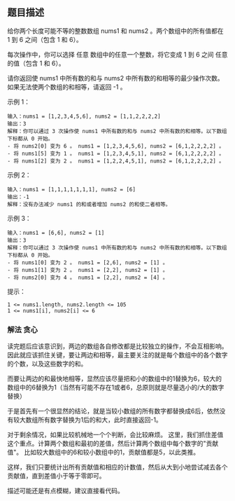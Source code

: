 ## 题目描述
给你两个长度可能不等的整数数组 nums1 和 nums2 。两个数组中的所有值都在 1 到 6 之间（包含 1 和 6）。

每次操作中，你可以选择 任意 数组中的任意一个整数，将它变成 1 到 6 之间 任意 的值（包含 1 和 6）。

请你返回使 nums1 中所有数的和与 nums2 中所有数的和相等的最少操作次数。如果无法使两个数组的和相等，请返回 -1 。

示例 1：
```
输入：nums1 = [1,2,3,4,5,6], nums2 = [1,1,2,2,2,2]
输出：3
解释：你可以通过 3 次操作使 nums1 中所有数的和与 nums2 中所有数的和相等。以下数组下标都从 0 开始。
- 将 nums2[0] 变为 6 。 nums1 = [1,2,3,4,5,6], nums2 = [6,1,2,2,2,2] 。
- 将 nums1[5] 变为 1 。 nums1 = [1,2,3,4,5,1], nums2 = [6,1,2,2,2,2] 。
- 将 nums1[2] 变为 2 。 nums1 = [1,2,2,4,5,1], nums2 = [6,1,2,2,2,2] 。
```
示例 2：
```
输入：nums1 = [1,1,1,1,1,1,1], nums2 = [6]
输出：-1
解释：没有办法减少 nums1 的和或者增加 nums2 的和使二者相等。
```
示例 3：
```
输入：nums1 = [6,6], nums2 = [1]
输出：3
解释：你可以通过 3 次操作使 nums1 中所有数的和与 nums2 中所有数的和相等。以下数组下标都从 0 开始。
- 将 nums1[0] 变为 2 。 nums1 = [2,6], nums2 = [1] 。
- 将 nums1[1] 变为 2 。 nums1 = [2,2], nums2 = [1] 。
- 将 nums2[0] 变为 4 。 nums1 = [2,2], nums2 = [4] 。
```

提示：
```
1 <= nums1.length, nums2.length <= 105
1 <= nums1[i], nums2[i] <= 6
```

### 解法 贪心
读完题后应该意识到，两边的数组各自修改都是比较独立的操作，不会互相影响。
因此就应该抓住关键，要让两边和相等，最主要关注的就是每个数组中的各个数字的个数，以及这些数字的和。

而要让两边的和最快地相等，显然应该尽量把和小的数组中的1替换为6，较大的数组中的6替换为1（当然有可能不存在1或者6，总原则就是尽量选小的/大的数字替换）

于是首先有一个很显然的结论，就是当较小数组的所有数字都替换成6后，依然没有较大数组所有数字替换为1后的和大，此时直接返回-1。

对于剩余情况，如果比较机械地一个个判断，会比较麻烦。
这里，我们抓住差值这个重点。计算两个数组和最初的差值，然后计算两个数组中每个数字的"贡献值"。
比如较大数组中的6和较小数组中的1，贡献值都是5，以此类推。

这样，我们只要统计出所有贡献值和相应的计数值，然后从大到小地尝试减去各个贡献值，直到差值小于等于零即可。

描述可能还是有点模糊，建议直接看代码。
